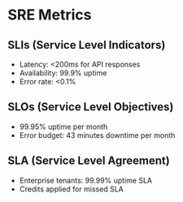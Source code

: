 # SRE Metrics

## SLIs (Service Level Indicators)
- Latency: <200ms for API responses
- Availability: 99.9% uptime
- Error rate: <0.1%

## SLOs (Service Level Objectives)
- 99.95% uptime per month
- Error budget: 43 minutes downtime per month

## SLA (Service Level Agreement)
- Enterprise tenants: 99.99% uptime SLA
- Credits applied for missed SLA
